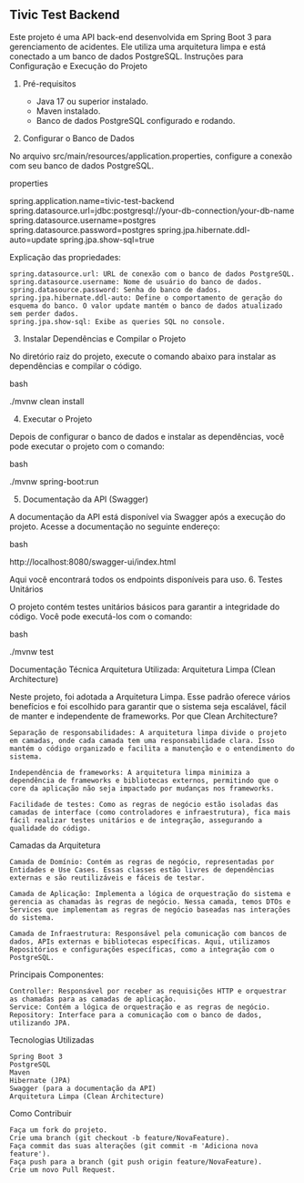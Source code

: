 ## Tivic Test Backend

Este projeto é uma API back-end desenvolvida em Spring Boot 3 para gerenciamento de acidentes. Ele utiliza uma arquitetura limpa e está conectado a um banco de dados PostgreSQL.
Instruções para Configuração e Execução do Projeto

1. Pré-requisitos

   - Java 17 ou superior instalado.
   - Maven instalado.
   - Banco de dados PostgreSQL configurado e rodando.

2. Configurar o Banco de Dados

No arquivo src/main/resources/application.properties, configure a conexão com seu banco de dados PostgreSQL.

properties

spring.application.name=tivic-test-backend
spring.datasource.url=jdbc:postgresql://your-db-connection/your-db-name
spring.datasource.username=postgres
spring.datasource.password=postgres
spring.jpa.hibernate.ddl-auto=update
spring.jpa.show-sql=true

Explicação das propriedades:

    spring.datasource.url: URL de conexão com o banco de dados PostgreSQL.
    spring.datasource.username: Nome de usuário do banco de dados.
    spring.datasource.password: Senha do banco de dados.
    spring.jpa.hibernate.ddl-auto: Define o comportamento de geração do esquema do banco. O valor update mantém o banco de dados atualizado sem perder dados.
    spring.jpa.show-sql: Exibe as queries SQL no console.

3. Instalar Dependências e Compilar o Projeto

No diretório raiz do projeto, execute o comando abaixo para instalar as dependências e compilar o código.

bash

./mvnw clean install

4. Executar o Projeto

Depois de configurar o banco de dados e instalar as dependências, você pode executar o projeto com o comando:

bash

./mvnw spring-boot:run

5. Documentação da API (Swagger)

A documentação da API está disponível via Swagger após a execução do projeto. Acesse a documentação no seguinte endereço:

bash

http://localhost:8080/swagger-ui/index.html

Aqui você encontrará todos os endpoints disponíveis para uso. 6. Testes Unitários

O projeto contém testes unitários básicos para garantir a integridade do código. Você pode executá-los com o comando:

bash

./mvnw test

Documentação Técnica
Arquitetura Utilizada: Arquitetura Limpa (Clean Architecture)

Neste projeto, foi adotada a Arquitetura Limpa. Esse padrão oferece vários benefícios e foi escolhido para garantir que o sistema seja escalável, fácil de manter e independente de frameworks.
Por que Clean Architecture?

    Separação de responsabilidades: A arquitetura limpa divide o projeto em camadas, onde cada camada tem uma responsabilidade clara. Isso mantém o código organizado e facilita a manutenção e o entendimento do sistema.

    Independência de frameworks: A arquitetura limpa minimiza a dependência de frameworks e bibliotecas externos, permitindo que o core da aplicação não seja impactado por mudanças nos frameworks.

    Facilidade de testes: Como as regras de negócio estão isoladas das camadas de interface (como controladores e infraestrutura), fica mais fácil realizar testes unitários e de integração, assegurando a qualidade do código.

Camadas da Arquitetura

    Camada de Domínio: Contém as regras de negócio, representadas por Entidades e Use Cases. Essas classes estão livres de dependências externas e são reutilizáveis e fáceis de testar.

    Camada de Aplicação: Implementa a lógica de orquestração do sistema e gerencia as chamadas às regras de negócio. Nessa camada, temos DTOs e Services que implementam as regras de negócio baseadas nas interações do sistema.

    Camada de Infraestrutura: Responsável pela comunicação com bancos de dados, APIs externas e bibliotecas específicas. Aqui, utilizamos Repositórios e configurações específicas, como a integração com o PostgreSQL.

Principais Componentes:

    Controller: Responsável por receber as requisições HTTP e orquestrar as chamadas para as camadas de aplicação.
    Service: Contém a lógica de orquestração e as regras de negócio.
    Repository: Interface para a comunicação com o banco de dados, utilizando JPA.

Tecnologias Utilizadas

    Spring Boot 3
    PostgreSQL
    Maven
    Hibernate (JPA)
    Swagger (para a documentação da API)
    Arquitetura Limpa (Clean Architecture)

Como Contribuir

    Faça um fork do projeto.
    Crie uma branch (git checkout -b feature/NovaFeature).
    Faça commit das suas alterações (git commit -m 'Adiciona nova feature').
    Faça push para a branch (git push origin feature/NovaFeature).
    Crie um novo Pull Request.
